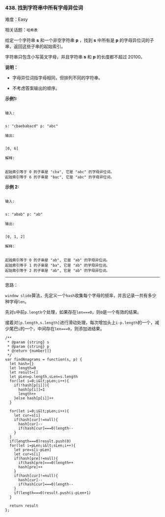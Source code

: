 ### 438. 找到字符串中所有字母异位词

难度：Easy

相关话题：`哈希表`

给定一个字符串 **s** 和一个非空字符串 **p** ，找到 **s** 中所有是 **p** 的字母异位词的子串，返回这些子串的起始索引。



字符串只包含小写英文字母，并且字符串 **s** 和  **p** 的长度都不超过 20100。



 **说明：** 





* 字母异位词指字母相同，但排列不同的字符串。

* 不考虑答案输出的顺序。





 **示例1:** 





```

输入:


s: "cbaebabacd" p: "abc"

输出:


[0, 6]

解释:


起始索引等于 0 的子串是 "cba", 它是 "abc" 的字母异位词。
起始索引等于 6 的子串是 "bac", 它是 "abc" 的字母异位词。

```

 **示例 2:** 





```

输入:


s: "abab" p: "ab"

输出:


[0, 1, 2]

解释:


起始索引等于 0 的子串是 "ab", 它是 "ab" 的字母异位词。
起始索引等于 1 的子串是 "ba", 它是 "ab" 的字母异位词。
起始索引等于 2 的子串是 "ab", 它是 "ab" 的字母异位词。

```


-----

思路：

`window slide`算法，先定义一个`hash`收集每个字母的频率，并且记录一共有多少种字母`len`。

先对`s`中前`p.length`个处理，如果存在`len===0`，则`0`是一个有效的结果。

接着对`[p.length,s.length]`进行滑动处理，每次增加头上`i-p.length`的一个，减少尾巴`i`的一个，中间存在`len===0`，则添加进结果。


```
/**
 * @param {string} s
 * @param {string} p
 * @return {number[]}
 */
var findAnagrams = function(s, p) {
  let hash={}
  let length=0
  let result=[]
  let pLen=p.length,sLen=s.length
  for(let i=0;i&lt;pLen;i++){
    if(!hash[p[i]]){
      hash[p[i]]=1
      length++
    }else hash[p[i]]++
  }
  
  for(let i=0;i&lt;pLen;i++){
    let cur=s[i]
    if(hash[cur]!=null){
      hash[cur]--
      if(hash[cur]===0)length--
    }
  }
  if(length===0)result.push(0)
  for(let i=pLen;i&lt;sLen;i++){
    let pre=s[i-pLen]
    let cur=s[i]
    if(hash[pre]!=null){
      if(hash[pre]===0)length++
      hash[pre]++
    }
    if(hash[cur]!=null){
      hash[cur]--
      if(hash[cur]===0)length--
    }
    if(length===0)result.push(i-pLen+1)
  }

  return result
};



```
